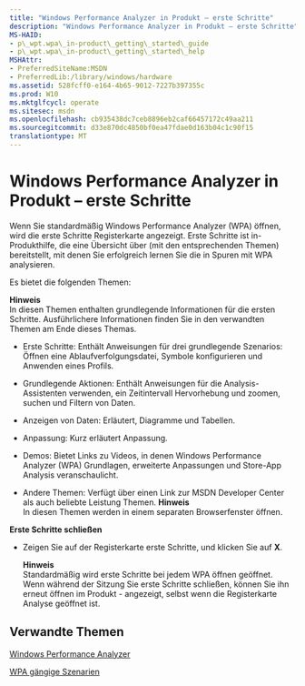 ```yaml
---
title: "Windows Performance Analyzer in Produkt – erste Schritte"
description: "Windows Performance Analyzer in Produkt – erste Schritte"
MS-HAID:
- p\_wpt.wpa\_in-product\_getting\_started\_guide
- p\_wpt.wpa\_in-product\_getting\_started\_help
MSHAttr:
- PreferredSiteName:MSDN
- PreferredLib:/library/windows/hardware
ms.assetid: 528fcff0-e164-4b65-9012-7227b397355c
ms.prod: W10
ms.mktglfcycl: operate
ms.sitesec: msdn
ms.openlocfilehash: cb935438dc7ceb8896eb2caf66457172c49aa211
ms.sourcegitcommit: d33e870dc4850bf0ea47fdae0d163b04c1c90f15
translationtype: MT
---
```

# <a name="windows-performance-analyzer-in-product-getting-started-guide"></a>Windows Performance Analyzer in Produkt – erste Schritte


Wenn Sie standardmäßig Windows Performance Analyzer (WPA) öffnen, wird die erste Schritte Registerkarte angezeigt. Erste Schritte ist in-Produkthilfe, die eine Übersicht über (mit den entsprechenden Themen) bereitstellt, mit denen Sie erfolgreich lernen Sie die in Spuren mit WPA analysieren.

Es bietet die folgenden Themen:

**Hinweis**  
In diesen Themen enthalten grundlegende Informationen für die ersten Schritte. Ausführlichere Informationen finden Sie in den verwandten Themen am Ende dieses Themas.

 

-   Erste Schritte: Enthält Anweisungen für drei grundlegende Szenarios: Öffnen eine Ablaufverfolgungsdatei, Symbole konfigurieren und Anwenden eines Profils.

<!-- -->

-   Grundlegende Aktionen: Enthält Anweisungen für die Analysis-Assistenten verwenden, ein Zeitintervall Hervorhebung und zoomen, suchen und Filtern von Daten.

<!-- -->

-   Anzeigen von Daten: Erläutert, Diagramme und Tabellen.

<!-- -->

-   Anpassung: Kurz erläutert Anpassung.

<!-- -->

-   Demos: Bietet Links zu Videos, in denen Windows Performance Analyzer (WPA) Grundlagen, erweiterte Anpassungen und Store-App Analysis veranschaulicht.

<!-- -->

-   Andere Themen: Verfügt über einen Link zur MSDN Developer Center als auch beliebte Leistung Themen.
    **Hinweis**  
    In diesen Themen werden in einem separaten Browserfenster öffnen.

     

**Erste Schritte schließen**

-   Zeigen Sie auf der Registerkarte erste Schritte, und klicken Sie auf **X**.

    **Hinweis**  
    Standardmäßig wird erste Schritte bei jedem WPA öffnen geöffnet. Wenn während der Sitzung Sie erste Schritte schließen, können Sie ihn erneut öffnen im Produkt - angezeigt, selbst wenn die Registerkarte Analyse geöffnet ist.

     

## <a name="related-topics"></a>Verwandte Themen


[Windows Performance Analyzer](windows-performance-analyzer.md)

[WPA gängige Szenarien](windows-performance-analyzer-common-scenarios.md)

 

 







